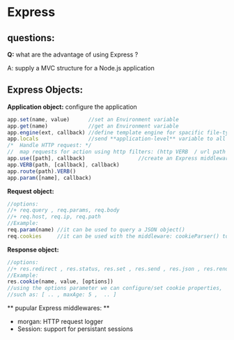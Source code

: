 Express
=====


questions:
----
**Q:** what are the advantage of using Express ?

A: supply a MVC structure for a Node.js application



Express Objects:
-----


**Application object:** configure the application

```javascript
app.set(name, value)      //set an Environment variable
app.get(name)             //get an Environment variable
app.engine(ext, callback) //define template engine for spacific file-type rendering 
app.locals                //send **application-level** variable to all rendered templates
/*  Handle HTTP request: */
//  map requests for action using http filters: (http VERB  / url path / url parameters)
app.use([path], callback)                 //create an Express middleware
app.VERB(path, [callback], callback)      
app.route(path).VERB()                    
app.param([name], callback)               
```

**Request object:**

```javascript
//options:
//+ req.query , req.params, req.body 
//+ req.host, req.ip, req.path
//Example:
req.param(name) //it can be used to query a JSON object()
req.cookies     //it can be used with the middleware: cookieParser() to retrieve cookies sent by a user-agent
```

**Response object:**

```javascript
//options:
//+ res.redirect , res.status, res.set , res.send , res.json , res.render
//Example:
res.cookie(name, value, [options]) 
//using the options parameter we can configure/set cookie properties,
//such as: [ .. , maxAge: 5 ,  .. ] 

```

** pupular Express middlewares: **
- morgan: HTTP request logger 
- Session: support for persistant sessions
